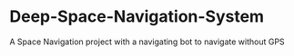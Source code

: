 # Deep-Space-Navigation-System
A Space Navigation project with a navigating bot to navigate without GPS
